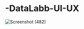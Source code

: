 # -DataLabb-UI-UX
![Screenshot (482)](https://github.com/AliHusnain-04/-DataLabb-UI-UX/assets/106749631/4b719d4b-0702-4e4b-a0fb-24e0382b6c67)
